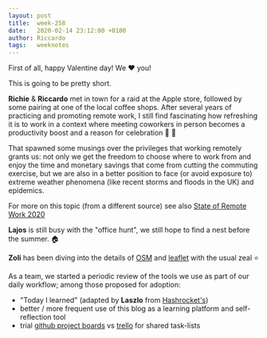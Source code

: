 ```yaml
---
layout: post
title:  week-258
date:   2020-02-14 23:12:00 +0100
author: Riccardo
tags:   weeknotes
---
```


First of all, happy Valentine day! We :heart: you!

This is going to be pretty short.

**Richie** & **Riccardo** met in town for a raid at the Apple store, followed by some pairing at one of the local coffee shops. After several years of practicing and promoting remote work, I still find fascinating how refreshing it is to work in a context where meeting coworkers in person becomes a productivity boost and a reason for celebration :rocket: :tada:

That spawned some musings over the privileges that working remotely grants us: not only we get the freedom to choose where to work from and enjoy the time and monetary savings that come from cutting the commuting exercise, but we are also in a better position to face (or avoid exposure to) extreme weather phenomena (like recent storms and floods in the UK) and epidemics.

For more on this topic (from a different source) see also [State of Remote Work 2020](https://lp.buffer.com/state-of-remote-work-2020)

**Lajos** is still busy with the "office hunt", we still hope to find a nest before the summer. :house:

**Zoli** has been diving into the details of [OSM](https://www.openstreetmap.org/) and [leaflet](https://leafletjs.com/) with the usual zeal :star:

As a team, we started a periodic review of the tools we use as part of our daily workflow; among those proposed for adoption:
* "Today I learned" (adapted by **Laszlo** from [Hashrocket's](https://til.hashrocket.com/))
* better / more frequent use of this blog as a learning platform and self-reflection tool
* trial [github project boards](https://help.github.com/en/github/managing-your-work-on-github/about-project-boards) vs [trello](https://trello.com/) for shared task-lists